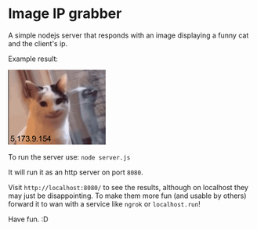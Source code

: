 # Image IP grabber

A simple nodejs server that responds with an image displaying a funny cat and the client's ip.

Example result:

![](readme.jpg)

To run the server use: `node server.js`

It will run it as an http server on port `8080`.

Visit `http://localhost:8080/` to see the results, although on localhost they may just be disappointing.
To make them more fun (and usable by others) forward it to wan with a service like `ngrok` or `localhost.run`!

Have fun. :D
